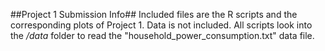 ##Project 1 Submission Info##
Included files are the R scripts and the corresponding  plots of Project 1. 
Data is not included. All scripts look into the */data* folder
 to read the "household_power_consumption.txt" data file.
